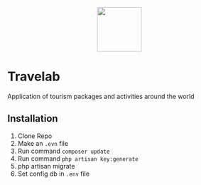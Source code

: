<p align="center"><img src="https://travelab.online/wp-content/uploads/2021/05/logoo-2222.png" width="100"></p>

# Travelab
Application of tourism packages and activities around the world

## Installation
1) Clone Repo
2) Make an `.evn` file
4) Run command `composer update`
5) Run command `php artisan key:generate`
6) php artisan migrate
7) Set config db in `.env` file
